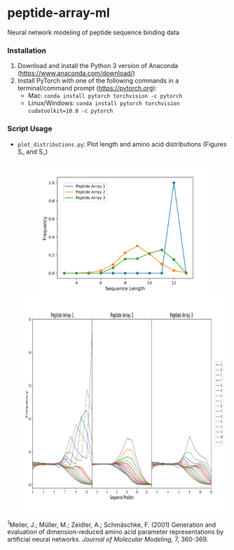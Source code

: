 # peptide-array-ml
Neural network modeling of peptide sequence binding data

### Installation
1) Download and install the Python 3 version of Anaconda (https://www.anaconda.com/download/)
2) Install PyTorch with one of the following commands in a terminal/command prompt (https://pytorch.org):
   - Mac: `conda install pytorch torchvision -c pytorch`
   - Linux/Windows: `conda install pytorch torchvision cudatoolkit=10.0 -c pytorch`

### Script Usage
- `plot_distributions.py`: Plot length and amino acid distributions (Figures S_ and S_)

  <img src="figures/length_distributions.png" alt="length_distributions" height="300" style="display: block; margin-left: auto; margin-right: auto">
  <img src="figures/amino_acid_distributions.png" alt="amino_acid_distributions" height="500">


<sup>1</sup>Meiler, J.; Müller, M.; Zeidler, A.; Schmäschke, F. (2001) Generation and evaluation of dimension-reduced amino acid parameter representations by artificial neural networks. *Journal of Molecular Modeling*, 7, 360-369.